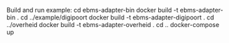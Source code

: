 Build and run example:
cd ebms-adapter-bin
docker build -t ebms-adapter-bin .
cd ../example/digipoort
docker build -t ebms-adapter-digipoort .
cd ../overheid
docker build -t ebms-adapter-overheid .
cd ..
docker-compose up